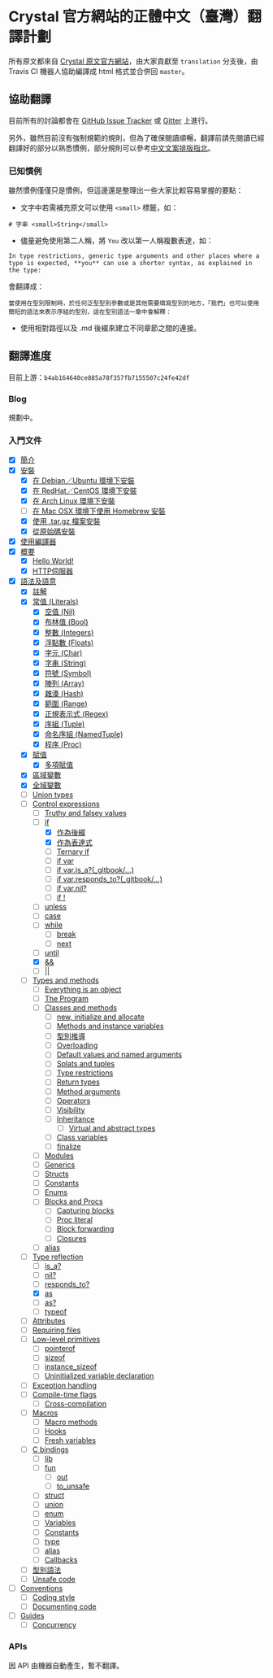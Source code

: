 # Crystal 官方網站的正體中文（臺灣）翻譯計劃

所有原文都來自 [Crystal 原文官方網站](http://crystal-lang.org)，由大家貢獻至 `translation` 分支後，由 Travis CI 機器人協助編譯成 html 格式並合併回 `master`。

## 協助翻譯

目前所有的討論都會在 [GitHub Issue Tracker](https://github.com/crystal-tw/crystal-tw.github.io/issues) 或 [Gitter](https://gitter.im/crystal-tw/crystal-tw.github.io) 上進行。

另外，雖然目前沒有強制規範的規則，但為了確保閱讀順暢，翻譯前請先閱讀已經翻譯好的部分以熟悉慣例，部分規則可以參考[中文文案排版指北](https://github.com/sparanoid/chinese-copywriting-guidelines)。

### 已知慣例

雖然慣例僅僅只是慣例，但這邊還是整理出一些大家比較容易掌握的要點：

* 文字中若需補充原文可以使用 `<small>` 標籤，如：

```
# 字串 <small>String</small>
```

* 儘量避免使用第二人稱，將 `You` 改以第一人稱複數表達，如：

```
In type restrictions, generic type arguments and other places where a type is expected, **you** can use a shorter syntax, as explained in the type:
```

會翻譯成：

```
當使用在型別限制時，於任何泛型型別參數或是其他需要填寫型別的地方，「我們」也可以使用簡短的語法來表示序組的型別，這在型別語法一章中會解釋：
```

* 使用相對路徑以及 .md 後綴來建立不同章節之間的連接。

## 翻譯進度

目前上游：`b4ab164640ce885a78f357fb7155507c24fe42df`

### Blog

規劃中。

### 入門文件

* [x] [簡介](_gitbook/README.md)
* [x] [安裝](_gitbook/installation/README.md)
   * [x] [在 Debian／Ubuntu 環境下安裝](_gitbook/installation/on_debian_and_ubuntu.md)
   * [x] [在 RedHat／CentOS 環境下安裝](_gitbook/installation/on_redhat_and_centos.md)
   * [x] [在 Arch Linux 環境下安裝](_gitbook/installation/on_arch_linux.md)
   * [ ] [在 Mac OSX 環境下使用 Homebrew 安裝](_gitbook/installation/on_mac_osx_using_homebrew.md)
   * [x] [使用 .tar.gz 檔案安裝](_gitbook/installation/from_a_targz.md)
   * [x] [從原始碼安裝](_gitbook/installation/from_source_repository.md)
* [x] [使用編譯器](_gitbook/using_the_compiler/README.md)
* [x] [概要](_gitbook/overview/README.md)
   * [x] [Hello World!](_gitbook/overview/hello_world.md)
   * [x] [HTTP伺服器](_gitbook/overview/http_server.md)
* [x] [語法及語意](_gitbook/syntax_and_semantics/README.md)
   * [x] [註解](_gitbook/syntax_and_semantics/comments.md)
   * [x] [常值 (Literals)](_gitbook/syntax_and_semantics/literals.md)
       * [x] [空值 (Nil)](_gitbook/syntax_and_semantics/literals/nil.md)
       * [x] [布林值 (Bool)](_gitbook/syntax_and_semantics/literals/bool.md)
       * [x] [整數 (Integers)](_gitbook/syntax_and_semantics/literals/integers.md)
       * [x] [浮點數 (Floats)](_gitbook/syntax_and_semantics/literals/floats.md)
       * [x] [字元 (Char)](_gitbook/syntax_and_semantics/literals/char.md)
       * [x] [字串 (String)](_gitbook/syntax_and_semantics/literals/string.md)
       * [x] [符號 (Symbol)](_gitbook/syntax_and_semantics/literals/symbol.md)
       * [x] [陣列 (Array)](_gitbook/syntax_and_semantics/literals/array.md)
       * [x] [雜湊 (Hash)](_gitbook/syntax_and_semantics/literals/hash.md)
       * [x] [範圍 (Range)](_gitbook/syntax_and_semantics/literals/range.md)
       * [x] [正規表示式 (Regex)](_gitbook/syntax_and_semantics/literals/regex.md)
       * [x] [序組 (Tuple)](_gitbook/syntax_and_semantics/literals/tuple.md)
       * [x] [命名序組 (NamedTuple)](_gitbook/syntax_and_semantics/literals/named_tuple.md)
       * [x] [程序 (Proc)](_gitbook/syntax_and_semantics/literals/proc.md)
   * [x] [賦值](_gitbook/syntax_and_semantics/assignment.md)
       * [x] [多項賦值](_gitbook/syntax_and_semantics/multiple_assignment.md)
   * [x] [區域變數](_gitbook/syntax_and_semantics/local_variables.md)
   * [x] [全域變數](_gitbook/syntax_and_semantics/global_variables.md)
   * [ ] [Union types](_gitbook/syntax_and_semantics/union_types.md)
   * [ ] [Control expressions](_gitbook/syntax_and_semantics/control_expressions.md)
       * [ ] [Truthy and falsey values](_gitbook/syntax_and_semantics/truthy_and_falsey_values.md)
       * [ ] [if](_gitbook/syntax_and_semantics/if.md)
           * [x] [作為後綴](_gitbook/syntax_and_semantics/as_a_suffix.md)
           * [x] [作為表達式](_gitbook/syntax_and_semantics/as_an_expression.md)
           * [ ] [Ternary if](_gitbook/syntax_and_semantics/ternary_if.md)
           * [ ] [if var](_gitbook/syntax_and_semantics/if_var.md)
           * [ ] [if var.is_a?(_gitbook/...)](_gitbook/syntax_and_semantics/if_varis_a.md)
           * [ ] [if var.responds_to?(_gitbook/...)](_gitbook/syntax_and_semantics/if_varresponds_to.md)
           * [ ] [if var.nil?](_gitbook/syntax_and_semantics/if_var_nil.md)
           * [ ] [if !](_gitbook/syntax_and_semantics/not.md)
       * [ ] [unless](_gitbook/syntax_and_semantics/unless.md)
       * [ ] [case](_gitbook/syntax_and_semantics/case.md)
       * [ ] [while](_gitbook/syntax_and_semantics/while.md)
           * [ ] [break](_gitbook/syntax_and_semantics/break.md)
           * [ ] [next](_gitbook/syntax_and_semantics/next.md)
       * [ ] [until](_gitbook/syntax_and_semantics/until.md)
       * [x] [&&](_gitbook/syntax_and_semantics/and.md)
       * [ ] [||](_gitbook/syntax_and_semantics/or.md)
   * [ ] [Types and methods](_gitbook/syntax_and_semantics/types_and_methods.md)
       * [ ] [Everything is an object](_gitbook/syntax_and_semantics/everything_is_an_object.md)
       * [ ] [The Program](_gitbook/syntax_and_semantics/the_program.md)
       * [ ] [Classes and methods](_gitbook/syntax_and_semantics/classes_and_methods.md)
           * [ ] [new, initialize and allocate](_gitbook/syntax_and_semantics/new,_initialize_and_allocate.md)
           * [ ] [Methods and instance variables](_gitbook/syntax_and_semantics/methods_and_instance_variables.md)
           * [ ] [型別推導](_gitbook/syntax_and_semantics/type_inference.md)
           * [ ] [Overloading](_gitbook/syntax_and_semantics/overloading.md)
           * [ ] [Default values and named arguments](_gitbook/syntax_and_semantics/default_and_named_arguments.md)
           * [ ] [Splats and tuples](_gitbook/syntax_and_semantics/splats_and_tuples.md)
           * [ ] [Type restrictions](_gitbook/syntax_and_semantics/type_restrictions.md)
           * [ ] [Return types](_gitbook/syntax_and_semantics/return_types.md)
           * [ ] [Method arguments](_gitbook/syntax_and_semantics/default_values_named_arguments_splats_tuples_and_overloading.md)
           * [ ] [Operators](_gitbook/syntax_and_semantics/operators.md)
           * [ ] [Visibility](_gitbook/syntax_and_semantics/visibility.md)
           * [ ] [Inheritance](_gitbook/syntax_and_semantics/inheritance.md)
               * [ ] [Virtual and abstract types](_gitbook/syntax_and_semantics/virtual_and_abstract_types.md)
           * [ ] [Class variables](_gitbook/syntax_and_semantics/class_variables.md)
           * [ ] [finalize](_gitbook/syntax_and_semantics/finalize.md)
       * [ ] [Modules](_gitbook/syntax_and_semantics/modules.md)
       * [ ] [Generics](_gitbook/syntax_and_semantics/generics.md)
       * [ ] [Structs](_gitbook/syntax_and_semantics/structs.md)
       * [ ] [Constants](_gitbook/syntax_and_semantics/constants.md)
       * [ ] [Enums](_gitbook/syntax_and_semantics/enum.md)
       * [ ] [Blocks and Procs](_gitbook/syntax_and_semantics/blocks_and_procs.md)
           * [ ] [Capturing blocks](_gitbook/syntax_and_semantics/capturing_blocks.md)
           * [ ] [Proc literal](_gitbook/syntax_and_semantics/proc_literal.md)
           * [ ] [Block forwarding](_gitbook/syntax_and_semantics/block_forwarding.md)
           * [ ] [Closures](_gitbook/syntax_and_semantics/closures.md)
       * [ ] [alias](_gitbook/syntax_and_semantics/alias.md)
   * [ ] [Type reflection](_gitbook/syntax_and_semantics/type_reflection.md)
       * [ ] [is_a?](_gitbook/syntax_and_semantics/is_a.md)
       * [ ] [nil?](_gitbook/syntax_and_semantics/nil_question.md)
       * [ ] [responds_to?](_gitbook/syntax_and_semantics/responds_to.md)
       * [x] [as](_gitbook/syntax_and_semantics/as.md)
       * [ ] [as?](_gitbook/syntax_and_semantics/as_question.md)
       * [ ] [typeof](_gitbook/syntax_and_semantics/typeof.md)
   * [ ] [Attributes](_gitbook/syntax_and_semantics/attributes.md)
   * [ ] [Requiring files](_gitbook/syntax_and_semantics/requiring_files.md)
   * [ ] [Low-level primitives](_gitbook/syntax_and_semantics/low_level_primitives.md)
       * [ ] [pointerof](_gitbook/syntax_and_semantics/pointerof.md)
       * [ ] [sizeof](_gitbook/syntax_and_semantics/sizeof.md)
       * [ ] [instance_sizeof](_gitbook/syntax_and_semantics/instance_sizeof.md)
       * [ ] [Uninitialized variable declaration](_gitbook/syntax_and_semantics/declare_var.md)
   * [ ] [Exception handling](_gitbook/syntax_and_semantics/exception_handling.md)
   * [ ] [Compile-time flags](_gitbook/syntax_and_semantics/compile_time_flags.md)
       * [ ] [Cross-compilation](_gitbook/syntax_and_semantics/cross-compilation.md)
   * [ ] [Macros](_gitbook/syntax_and_semantics/macros.md)
       * [ ] [Macro methods](_gitbook/syntax_and_semantics/macros/macro_methods.md)
       * [ ] [Hooks](_gitbook/syntax_and_semantics/macros/hooks.md)
       * [ ] [Fresh variables](_gitbook/syntax_and_semantics/macros/fresh_variables.md)
   * [ ] [C bindings](_gitbook/syntax_and_semantics/c_bindings/README.md)
       * [ ] [lib](_gitbook/syntax_and_semantics/c_bindings/lib.md)
       * [ ] [fun](_gitbook/syntax_and_semantics/c_bindings/fun.md)
           * [ ] [out](_gitbook/syntax_and_semantics/c_bindings/out.md)
           * [ ] [to_unsafe](_gitbook/syntax_and_semantics/c_bindings/to_unsafe.md)
       * [ ] [struct](_gitbook/syntax_and_semantics/c_bindings/struct.md)
       * [ ] [union](_gitbook/syntax_and_semantics/c_bindings/union.md)
       * [ ] [enum](_gitbook/syntax_and_semantics/c_bindings/enum.md)
       * [ ] [Variables](_gitbook/syntax_and_semantics/c_bindings/variables.md)
       * [ ] [Constants](_gitbook/syntax_and_semantics/c_bindings/constants.md)
       * [ ] [type](_gitbook/syntax_and_semantics/c_bindings/type.md)
       * [ ] [alias](_gitbook/syntax_and_semantics/c_bindings/alias.md)
       * [ ] [Callbacks](_gitbook/syntax_and_semantics/c_bindings/callbacks.md)
   * [ ] [型別語法](_gitbook/syntax_and_semantics/type_grammar.md)
   * [ ] [Unsafe code](_gitbook/syntax_and_semantics/unsafe.md)
* [ ] [Conventions](_gitbook/conventions/README.md)
   * [ ] [Coding style](_gitbook/conventions/coding_style.md)
   * [ ] [Documenting code](_gitbook/conventions/documenting_code.md)
* [ ] [Guides](_gitbook/guides/README.md)
   * [ ] [Concurrency](_gitbook/guides/concurrency.md)

### APIs

因 API 由機器自動產生，暫不翻譯。

